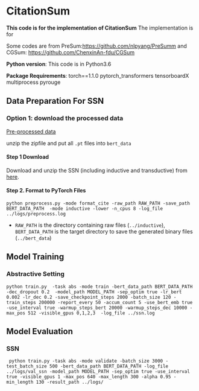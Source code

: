 # CitationSum

**This code is for the implementation of CitationSum**
The implementation is for 

Some codes are from PreSum:https://github.com/nlpyang/PreSumm and CGSum: https://github.com/ChenxinAn-fdu/CGSum

**Python version**: This code is in Python3.6

**Package Requirements**: torch==1.1.0 pytorch_transformers tensorboardX multiprocess pyrouge

## Data Preparation For SSN
### Option 1: download the processed data

[Pre-processed data](https://drive.google.com/open?id=1DN7ClZCCXsk2KegmC6t4ClBwtAf5galI)

unzip the zipfile and put all `.pt` files into `bert_data`

#### Step 1 Download
Download and unzip the SSN (including inductive and transductive) from [here](https://github.com/ChenxinAn-fdu/CGSum).

####  Step 2. Format to PyTorch Files
```
python preprocess.py -mode format_cite -raw_path RAW_PATH -save_path BERT_DATA_PATH  -mode inductive -lower -n_cpus 8 -log_file ../logs/preprocess.log
```

* `RAW_PATH` is the directory containing raw files (`../inductive`), `BERT_DATA_PATH` is the target directory to save the generated binary files (`../bert_data`)

## Model Training

### Abstractive Setting

```
python train.py  -task abs -mode train -bert_data_path BERT_DATA_PATH -dec_dropout 0.2  -model_path MODEL_PATH -sep_optim true -lr_bert 0.002 -lr_dec 0.2 -save_checkpoint_steps 2000 -batch_size 120 -train_steps 200000 -report_every 50 -accum_count 5 -use_bert_emb true -use_interval true -warmup_steps_bert 20000 -warmup_steps_dec 10000 -max_pos 512 -visible_gpus 0,1,2,3  -log_file ../ssn.log
```

## Model Evaluation
### SSN
```
 python train.py -task abs -mode validate -batch_size 3000 -test_batch_size 500 -bert_data_path BERT_DATA_PATH -log_file ../logs/val_ssn -model_path MODEL_PATH -sep_optim true -use_interval true -visible_gpus 1 -max_pos 640 -max_length 300 -alpha 0.95 -min_length 130 -result_path ../logs/
```
